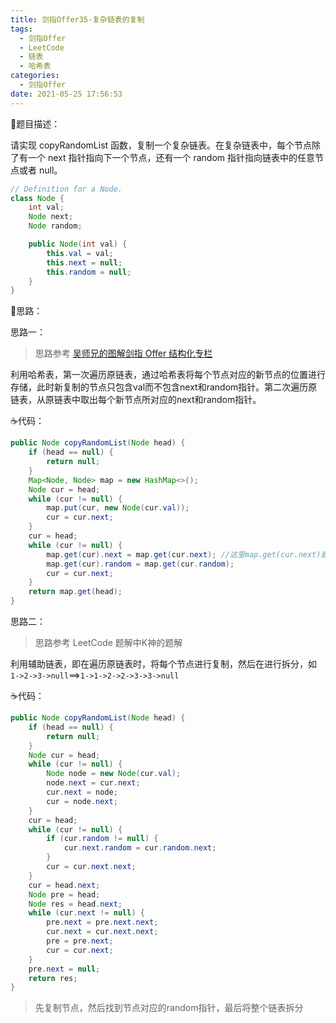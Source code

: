 ```yaml
---
title: 剑指Offer35-复杂链表的复制
tags:
  - 剑指Offer
  - LeetCode
  - 链表
  - 哈希表
categories:
  - 剑指Offer
date: 2021-05-25 17:56:53
---
```



:page_facing_up:题目描述：

请实现 copyRandomList 函数，复制一个复杂链表。在复杂链表中，每个节点除了有一个 next 指针指向下一个节点，还有一个 random 指针指向链表中的任意节点或者 null。

```java
// Definition for a Node.
class Node {
    int val;
    Node next;
    Node random;

    public Node(int val) {
        this.val = val;
        this.next = null;
        this.random = null;
    }
}
```

:thinking:思路：

思路一：

> 思路参考 [吴师兄的图解剑指 Offer 结构化专栏](https://www.algomooc.com/354.html)

利用哈希表，第一次遍历原链表，通过哈希表将每个节点对应的新节点的位置进行存储，此时新复制的节点只包含val而不包含next和random指针。第二次遍历原链表，从原链表中取出每个新节点所对应的next和random指针。

:coffee:代码：

```java
public Node copyRandomList(Node head) {
    if (head == null) {
        return null;
    }
    Map<Node, Node> map = new HashMap<>();
    Node cur = head;
    while (cur != null) {
        map.put(cur, new Node(cur.val));
        cur = cur.next;
    }
    cur = head;
    while (cur != null) {
        map.get(cur).next = map.get(cur.next); //这里map.get(cur.next)就对应新复制的节点。
        map.get(cur).random = map.get(cur.random);
        cur = cur.next;
    }
    return map.get(head);
}
```

思路二：

> 思路参考 LeetCode 题解中K神的题解

利用辅助链表，即在遍历原链表时，将每个节点进行复制，然后在进行拆分，如`1->2->3->null`==>`1->1->2->2->3->3->null`

:coffee:代码：

```java
public Node copyRandomList(Node head) {
    if (head == null) {
        return null;
    }
    Node cur = head;
    while (cur != null) {
        Node node = new Node(cur.val);
        node.next = cur.next;
        cur.next = node;
        cur = node.next;
    }
    cur = head;
    while (cur != null) {
        if (cur.random != null) {
            cur.next.random = cur.random.next;
        }
        cur = cur.next.next;
    }
    cur = head.next;
    Node pre = head;
    Node res = head.next;
    while (cur.next != null) {
        pre.next = pre.next.next;
        cur.next = cur.next.next;
        pre = pre.next;
        cur = cur.next;
    }
    pre.next = null;
    return res;
}
```

> 先复制节点，然后找到节点对应的random指针，最后将整个链表拆分


